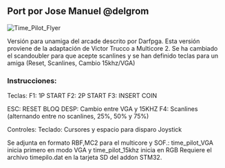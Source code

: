 ## Port por Jose Manuel @delgrom
![Time_Pilot_Flyer](https://user-images.githubusercontent.com/31018768/70372300-89fb2c80-18dd-11ea-9077-35099b5bb976.png)

Versión para unamiga del arcade descrito por Darfpga.
Esta versión proviene de la adaptación de Victor Trucco a Multicore 2. Se ha cambiado el scandoubler para que acepte scanlines y se han definido teclas para un amiga (Reset, Scanlines, Cambio 15khz/VGA)

### Instrucciones:

Teclas:
F1: 1P START
F2: 2P START
F3: INSERT COIN

ESC: RESET
BLOQ DESP: Cambio entre VGA y 15KHZ
F4: Scanlines (alternando entre no scanlines, 25%, 50% y 75%)

Controles:
Teclado: Cursores y espacio para disparo
Joystick

Se adjunta en formato RBF,MC2 para el multicore y SOF.: time_pilot_VGA inicia primero en modo VGA y time_pilot_15khz inicia en RGB
Requiere el archivo timepilo.dat en la tarjeta SD del addon STM32.
